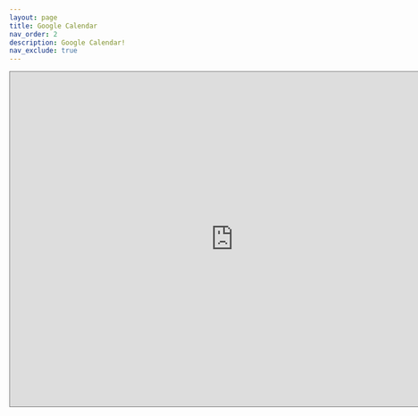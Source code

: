 ```yaml
---
layout: page
title: Google Calendar
nav_order: 2
description: Google Calendar!
nav_exclude: true
---
```


<iframe src="https://calendar.google.com/calendar/embed?height=600&wkst=1&bgcolor=%23cae5e6&ctz=America%2FLos_Angeles&showNav=1&showCalendars=0&showPrint=0&showTabs=1&title=CS160%20Summer%202022%20Course%20Calendar&src=Y19nN2Y5cjBiNDZqbXUxNnJxbG92N2llN29xa0Bncm91cC5jYWxlbmRhci5nb29nbGUuY29t&color=%23009688" style="border:solid 1px #777" width="800" height="600" frameborder="0" scrolling="no"></iframe>